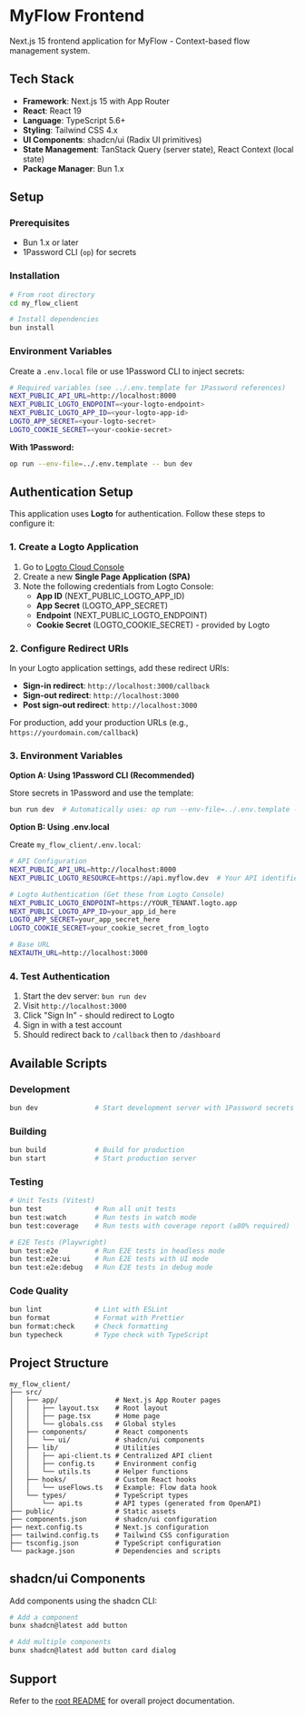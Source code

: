 # MyFlow Frontend

Next.js 15 frontend application for MyFlow - Context-based flow management system.

## Tech Stack

- **Framework**: Next.js 15 with App Router
- **React**: React 19
- **Language**: TypeScript 5.6+
- **Styling**: Tailwind CSS 4.x
- **UI Components**: shadcn/ui (Radix UI primitives)
- **State Management**: TanStack Query (server state), React Context (local state)
- **Package Manager**: Bun 1.x

## Setup

### Prerequisites

- Bun 1.x or later
- 1Password CLI (`op`) for secrets

### Installation

```bash
# From root directory
cd my_flow_client

# Install dependencies
bun install
```

### Environment Variables

Create a `.env.local` file or use 1Password CLI to inject secrets:

```bash
# Required variables (see ../.env.template for 1Password references)
NEXT_PUBLIC_API_URL=http://localhost:8000
NEXT_PUBLIC_LOGTO_ENDPOINT=<your-logto-endpoint>
NEXT_PUBLIC_LOGTO_APP_ID=<your-logto-app-id>
LOGTO_APP_SECRET=<your-logto-secret>
LOGTO_COOKIE_SECRET=<your-cookie-secret>
```

**With 1Password:**
```bash
op run --env-file=../.env.template -- bun dev
```

## Authentication Setup

This application uses **Logto** for authentication. Follow these steps to configure it:

### 1. Create a Logto Application

1. Go to [Logto Cloud Console](https://cloud.logto.io/)
2. Create a new **Single Page Application (SPA)**
3. Note the following credentials from Logto Console:
   - **App ID** (NEXT_PUBLIC_LOGTO_APP_ID)
   - **App Secret** (LOGTO_APP_SECRET)
   - **Endpoint** (NEXT_PUBLIC_LOGTO_ENDPOINT)
   - **Cookie Secret** (LOGTO_COOKIE_SECRET) - provided by Logto

### 2. Configure Redirect URIs

In your Logto application settings, add these redirect URIs:
- **Sign-in redirect**: `http://localhost:3000/callback`
- **Sign-out redirect**: `http://localhost:3000`
- **Post sign-out redirect**: `http://localhost:3000`

For production, add your production URLs (e.g., `https://yourdomain.com/callback`)

### 3. Environment Variables

**Option A: Using 1Password CLI (Recommended)**

Store secrets in 1Password and use the template:

```bash
bun run dev  # Automatically uses: op run --env-file=../.env.template -- next dev
```

**Option B: Using .env.local**

Create `my_flow_client/.env.local`:

```bash
# API Configuration
NEXT_PUBLIC_API_URL=http://localhost:8000
NEXT_PUBLIC_LOGTO_RESOURCE=https://api.myflow.dev  # Your API identifier

# Logto Authentication (Get these from Logto Console)
NEXT_PUBLIC_LOGTO_ENDPOINT=https://YOUR_TENANT.logto.app
NEXT_PUBLIC_LOGTO_APP_ID=your_app_id_here
LOGTO_APP_SECRET=your_app_secret_here
LOGTO_COOKIE_SECRET=your_cookie_secret_from_logto

# Base URL
NEXTAUTH_URL=http://localhost:3000
```

### 4. Test Authentication

1. Start the dev server: `bun run dev`
2. Visit `http://localhost:3000`
3. Click "Sign In" - should redirect to Logto
4. Sign in with a test account
5. Should redirect back to `/callback` then to `/dashboard`

## Available Scripts

### Development
```bash
bun dev              # Start development server with 1Password secrets
```

### Building
```bash
bun build            # Build for production
bun start            # Start production server
```

### Testing
```bash
# Unit Tests (Vitest)
bun test             # Run all unit tests
bun test:watch       # Run tests in watch mode
bun test:coverage    # Run tests with coverage report (≥80% required)

# E2E Tests (Playwright)
bun test:e2e         # Run E2E tests in headless mode
bun test:e2e:ui      # Run E2E tests with UI mode
bun test:e2e:debug   # Run E2E tests in debug mode
```

### Code Quality
```bash
bun lint             # Lint with ESLint
bun format           # Format with Prettier
bun format:check     # Check formatting
bun typecheck        # Type check with TypeScript
```

## Project Structure

```
my_flow_client/
├── src/
│   ├── app/              # Next.js App Router pages
│   │   ├── layout.tsx    # Root layout
│   │   ├── page.tsx      # Home page
│   │   └── globals.css   # Global styles
│   ├── components/       # React components
│   │   └── ui/           # shadcn/ui components
│   ├── lib/              # Utilities
│   │   ├── api-client.ts # Centralized API client
│   │   ├── config.ts     # Environment config
│   │   └── utils.ts      # Helper functions
│   ├── hooks/            # Custom React hooks
│   │   └── useFlows.ts   # Example: Flow data hook
│   └── types/            # TypeScript types
│       └── api.ts        # API types (generated from OpenAPI)
├── public/               # Static assets
├── components.json       # shadcn/ui configuration
├── next.config.ts        # Next.js configuration
├── tailwind.config.ts    # Tailwind CSS configuration
├── tsconfig.json         # TypeScript configuration
└── package.json          # Dependencies and scripts
```

## shadcn/ui Components

Add components using the shadcn CLI:

```bash
# Add a component
bunx shadcn@latest add button

# Add multiple components
bunx shadcn@latest add button card dialog
```

## Support

Refer to the [root README](../README.md) for overall project documentation.